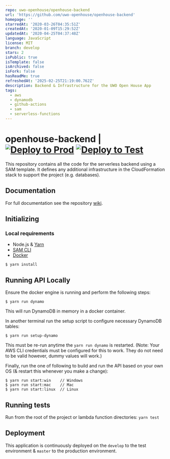 ```yaml
---
repo: uwo-openhouse/openhouse-backend
url: 'https://github.com/uwo-openhouse/openhouse-backend'
homepage: ''
starredAt: '2020-03-26T04:35:51Z'
createdAt: '2020-01-09T15:29:52Z'
updatedAt: '2020-04-25T04:37:48Z'
language: JavaScript
license: MIT
branch: develop
stars: 2
isPublic: true
isTemplate: false
isArchived: false
isFork: false
hasReadMe: true
refreshedAt: '2025-02-25T21:19:00.762Z'
description: Backend & Infrastructure for the UWO Open House App
tags:
  - aws
  - dynamodb
  - github-actions
  - sam
  - serverless-functions
---
```


# openhouse-backend | [![Deploy to Prod](https://github.com/uwo-openhouse/openhouse-backend/workflows/Deploy%20to%20Prod/badge.svg?branch=master)](https://github.com/uwo-openhouse/openhouse-backend/actions?query=workflow%3A%22Deploy+to+Prod%22) [![Deploy to Test](https://github.com/uwo-openhouse/openhouse-backend/workflows/Deploy%20to%20Test/badge.svg?branch=develop)](https://github.com/uwo-openhouse/openhouse-backend/actions?query=workflow%3A%22Deploy+to+Test%22)

This repository contains all the code for the serverless backend using a SAM template. It defines any additional 
infrastructure in the CloudFormation stack to support the project (e.g. databases).

## Documentation

For full documentation see the repository [wiki](https://github.com/uwo-openhouse/openhouse-backend/wiki).

## Initializing

### Local requirements

- Node.js & [Yarn](https://yarnpkg.com/en/docs/install)
- [SAM CLI](https://docs.aws.amazon.com/serverless-application-model/latest/developerguide/serverless-sam-cli-install.html)
- [Docker](https://www.docker.com/products/docker-desktop)

```
$ yarn install
```

## Running API Locally

Ensure the docker engine is running and perform the following steps:

```
$ yarn run dynamo
```
This will run DynamoDB in memory in a docker container.

In another terminal run the setup script to configure necessary DynamoDB tables:
```
$ yarn run setup-dynamo
```
This must be re-run anytime the `yarn run dynamo` is restarted.
(Note: Your AWS CLI credentials must be configured for this to work. They do not need to be valid however, dummy values
will work.)

Finally, run the one of following to build and run the API based on your own OS (& restart this whenever you make a change):

```
$ yarn run start:win    // Windows
$ yarn run start:mac    // Mac
$ yarn run start:linux  // Linux
```

## Running tests

Run from the root of the project or lambda function directories:
`yarn test`

## Deployment

This application is continuously deployed on the `develop` to the test environment & `master` to the production
environment.
